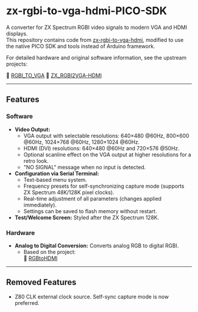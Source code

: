 # zx-rgbi-to-vga-hdmi-PICO-SDK

A converter for ZX Spectrum RGBI video signals to modern VGA and HDMI displays.  
This repository contains code from [zx-rgbi-to-vga-hdmi](https://github.com/osemenyuk-114/zx-rgbi-to-vga-hdmi), modified to use the native PICO SDK and tools instead of Arduino framework.

For detailed hardware and original software information, see the upstream projects:  

🔗 [RGBI_TO_VGA](https://github.com/tchv71/RGBI_TO_VGA)
🔗 [ZX_RGBI2VGA-HDMI](https://github.com/AlexEkb4ever/ZX_RGBI2VGA-HDMI/)

---

## Features

### Software

- **Video Output:**
  - VGA output with selectable resolutions: 640×480 @60Hz, 800×600 @60Hz, 1024×768 @60Hz, 1280×1024 @60Hz.
  - HDMI (DVI) resolutions: 640×480 @60Hz and 720×576 @50Hz.
  - Optional scanline effect on the VGA output at higher resolutions for a retro look.
  - "NO SIGNAL" message when no input is detected.
- **Configuration via Serial Terminal:**
  - Text-based menu system.
  - Frequency presets for self-synchronizing capture mode (supports ZX Spectrum 48K/128K pixel clocks).
  - Real-time adjustment of all parameters (changes applied immediately).
  - Settings can be saved to flash memory without restart.
- **Test/Welcome Screen:** Styled after the ZX Spectrum 128K.

### Hardware

- **Analog to Digital Conversion:** Converts analog RGB to digital RGBI.
  - Based on the project:  
🔗 [RGBtoHDMI](https://github.com/hoglet67/RGBtoHDMI)

---

## Removed Features

- Z80 CLK external clock source. Self-sync capture mode is now preferred.
